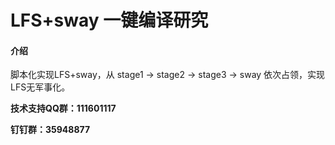 # LFS+sway 一键编译研究

#### 介绍
脚本化实现LFS+sway，从 stage1 -> stage2 -> stage3 -> sway 依次占领，实现LFS无军事化。

<p><b>技术支持QQ群：111601117</b></p>
<p><b>钉钉群：35948877</b></p>
